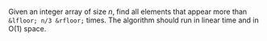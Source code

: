 
Given an integer array of size *n*, find all elements that appear more than `&lfloor; n/3 &rfloor;` times. The algorithm should run in linear time and in O(1) space.
